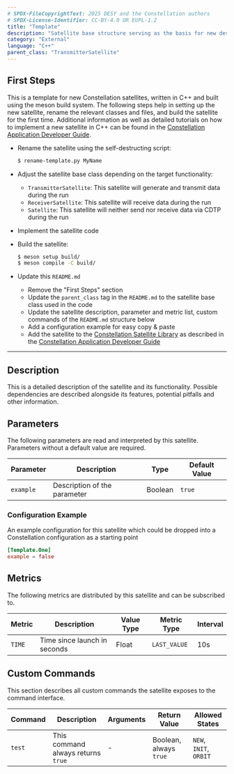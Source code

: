 ```yaml
---
# SPDX-FileCopyrightText: 2025 DESY and the Constellation authors
# SPDX-License-Identifier: CC-BY-4.0 OR EUPL-1.2
title: "Template"
description: "Satellite base structure serving as the basis for new developments"
category: "External"
language: "C++"
parent_class: "TransmitterSatellite"
---
```


## First Steps

This is a template for new Constellation satellites, written in C++ and built using the meson build system.
The following steps help in setting up the new satellite, rename the relevant classes and files, and build the satellite for the first time.
Additional information as well as detailed tutorials on how to implement a new satellite in C++ can be found in the
[Constellation Application Developer Guide](https://constellation.pages.desy.de/application_development/index.html).

* Rename the satellite using the self-destructing script:

  ```sh
  $ rename-template.py MyName
  ```

* Adjust the satellite base class depending on the target functionality:
  * `TransmitterSatellite`: This satellite will generate and transmit data during the run
  * `ReceiverSatellite`: This satellite will receive data during the run
  * `Satellite`: This satellite will neither send nor receive data via CDTP during the run
* Implement the satellite code
* Build the satellite:

  ```sh
  $ meson setup build/
  $ meson compile -C build/
  ```

* Update this `README.md`
  * Remove the "First Steps" section
  * Update the `parent_class` tag in the `README.md` to the satellite base class used in the code
  * Update the satellite description, parameter and metric list, custom commands of the `README.md` structure below
  * Add a configuration example for easy copy & paste
  * Add the satellite to the [Constellation Satellite Library](https://constellation.pages.desy.de/satellites/index.html) as
    described in the [Constellation Application Developer Guide](https://constellation.pages.desy.de/application_development/intro/listing.html)

---

## Description

This is a detailed description of the satellite and its functionality.
Possible dependencies are described alongside its features, potential pitfalls and other information.

## Parameters

The following parameters are read and interpreted by this satellite. Parameters without a default value are required.

| Parameter  | Description | Type | Default Value |
|------------|-------------|------|---------------|
| `example` | Description of the parameter | Boolean | `true` |

### Configuration Example

An example configuration for this satellite which could be dropped into a Constellation configuration as a starting point

```toml
[Template.One]
example = false
```

## Metrics

The following metrics are distributed by this satellite and can be subscribed to.

| Metric | Description | Value Type | Metric Type | Interval |
|--------|-------------|------------|-------------|----------|
| `TIME` | Time since launch in seconds | Float | `LAST_VALUE` | 10s |

## Custom Commands

This section describes all custom commands the satellite exposes to the command interface.

| Command | Description | Arguments | Return Value | Allowed States |
|---------|-------------|-----------|--------------|----------------|
| `test` | This command always returns `true` | - | Boolean, always `true` | `NEW`, `INIT`, `ORBIT` |
